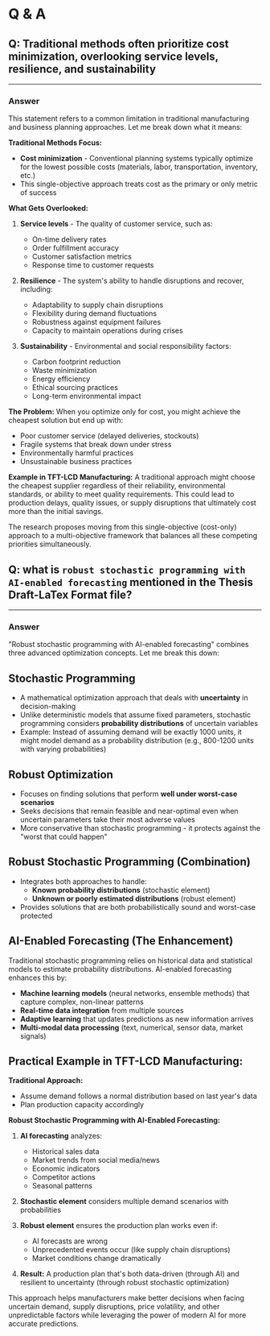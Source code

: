 # Q & A 

## Q: Traditional methods often prioritize cost minimization, overlooking service levels, resilience, and sustainability
----------------------------------------------------------------
### Answer
This statement refers to a common limitation in traditional manufacturing and business planning approaches. Let me break down what it means:

**Traditional Methods Focus:**
- **Cost minimization** - Conventional planning systems typically optimize for the lowest possible costs (materials, labor, transportation, inventory, etc.)
- This single-objective approach treats cost as the primary or only metric of success

**What Gets Overlooked:**

1. **Service levels** - The quality of customer service, such as:
   - On-time delivery rates
   - Order fulfillment accuracy
   - Customer satisfaction metrics
   - Response time to customer requests

2. **Resilience** - The system's ability to handle disruptions and recover, including:
   - Adaptability to supply chain disruptions
   - Flexibility during demand fluctuations
   - Robustness against equipment failures
   - Capacity to maintain operations during crises

3. **Sustainability** - Environmental and social responsibility factors:
   - Carbon footprint reduction
   - Waste minimization
   - Energy efficiency
   - Ethical sourcing practices
   - Long-term environmental impact

**The Problem:**
When you optimize only for cost, you might achieve the cheapest solution but end up with:
- Poor customer service (delayed deliveries, stockouts)
- Fragile systems that break down under stress
- Environmentally harmful practices
- Unsustainable business practices

**Example in TFT-LCD Manufacturing:**
A traditional approach might choose the cheapest supplier regardless of their reliability, environmental standards, or ability to meet quality requirements. This could lead to production delays, quality issues, or supply disruptions that ultimately cost more than the initial savings.

The research proposes moving from this single-objective (cost-only) approach to a multi-objective framework that balances all these competing priorities simultaneously.



## Q: what is `robust stochastic programming with AI-enabled forecasting` mentioned in the Thesis Draft-LaTex Format file?
----------------------------------------------------------------
### Answer

"Robust stochastic programming with AI-enabled forecasting" combines three advanced optimization concepts. Let me break this down:

## **Stochastic Programming**
- A mathematical optimization approach that deals with **uncertainty** in decision-making
- Unlike deterministic models that assume fixed parameters, stochastic programming considers **probability distributions** of uncertain variables
- Example: Instead of assuming demand will be exactly 1000 units, it might model demand as a probability distribution (e.g., 800-1200 units with varying probabilities)

## **Robust Optimization**
- Focuses on finding solutions that perform **well under worst-case scenarios**
- Seeks decisions that remain feasible and near-optimal even when uncertain parameters take their most adverse values
- More conservative than stochastic programming - it protects against the "worst that could happen"

## **Robust Stochastic Programming** (Combination)
- Integrates both approaches to handle:
  - **Known probability distributions** (stochastic element)
  - **Unknown or poorly estimated distributions** (robust element)
- Provides solutions that are both probabilistically sound and worst-case protected

## **AI-Enabled Forecasting** (The Enhancement)
Traditional stochastic programming relies on historical data and statistical models to estimate probability distributions. AI-enabled forecasting enhances this by:

- **Machine learning models** (neural networks, ensemble methods) that capture complex, non-linear patterns
- **Real-time data integration** from multiple sources
- **Adaptive learning** that updates predictions as new information arrives
- **Multi-modal data processing** (text, numerical, sensor data, market signals)

## **Practical Example in TFT-LCD Manufacturing:**

**Traditional Approach:**
- Assume demand follows a normal distribution based on last year's data
- Plan production capacity accordingly

**Robust Stochastic Programming with AI-Enabled Forecasting:**
1. **AI forecasting** analyzes:
   - Historical sales data
   - Market trends from social media/news
   - Economic indicators
   - Competitor actions
   - Seasonal patterns

2. **Stochastic element** considers multiple demand scenarios with probabilities

3. **Robust element** ensures the production plan works even if:
   - AI forecasts are wrong
   - Unprecedented events occur (like supply chain disruptions)
   - Market conditions change dramatically

4. **Result:** A production plan that's both data-driven (through AI) and resilient to uncertainty (through robust stochastic optimization)

This approach helps manufacturers make better decisions when facing uncertain demand, supply disruptions, price volatility, and other unpredictable factors while leveraging the power of modern AI for more accurate predictions.


